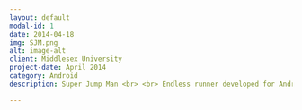```yaml
---
layout: default
modal-id: 1
date: 2014-04-18
img: SJM.png
alt: image-alt
client: Middlesex University
project-date: April 2014
category: Android
description: Super Jump Man <br> <br> Endless runner developed for Android with custom tile map and physics engine. <br> <a href="/projects/SJM" download> Download </a>

---
```

